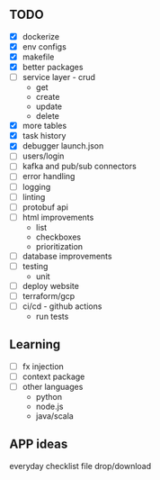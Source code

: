 
## TODO
- [x] dockerize
- [x] env configs
- [x] makefile
- [x] better packages
- [ ] service layer - crud
    - get
    - create
    - update
    - delete
- [x] more tables
- [x] task history
- [x] debugger launch.json
- [ ] users/login
- [ ] kafka and pub/sub connectors
- [ ] error handling
- [ ] logging
- [ ] linting
- [ ] protobuf api
- [ ] html improvements
    - list
    - checkboxes
    - prioritization
- [ ] database improvements
- [ ] testing
    - unit
- [ ] deploy website
- [ ] terraform/gcp
- [ ] ci/cd - github actions
    - run tests

## Learning
- [ ] fx injection
- [ ] context package
- [ ] other languages
    - python
    - node.js
    - java/scala

## APP ideas
everyday checklist
file drop/download

